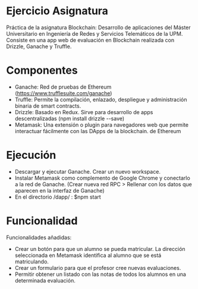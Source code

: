 # Ejercicio Asignatura

Práctica de la asignatura Blockchain: Desarrollo de aplicaciones del Máster Universitario en Ingeniería de Redes y Servicios Telemáticos de la UPM. Consiste en una app web de evaluación en Blockchain realizada con Drizzle, Ganache y Truffle.


# Componentes

- Ganache: Red de pruebas de Ethereum (https://www.trufflesuite.com/ganache)
- Truffle: Permite la compilación, enlazado, despliegue y administración binaria de smart contracts.
- Drizzle: Basado en Redux. Sirve para desarrollo de apps descentralizadas (npm install drizzle --save)
- Metamask: Una extensión o plugin para navegadores web que permite interactuar fácilmente con las DApps de la blockchain.
de Ethereum



# Ejecución

-  Descargar y ejecutar Ganache. Crear un nuevo workspace.
-  Instalar Metamask como complemento de Google Chrome y conectarlo a la red de Ganache.  (Crear nueva red RPC > Rellenar con los datos que aparecen en la interfaz de Ganache)
- En el directorio /dapp/ : $npm start

# Funcionalidad

Funcionalidades añadidas: 
 - Crear un botón para que un alumno se pueda matricular.  La dirección seleccionada en Metamask identifica al alumno que se está matriculando.
 - Crear un formulario para que el profesor cree nuevas evaluaciones.
 - Permitir obtener un listado con las notas de todos los alumnos en una determinada evaluación.
